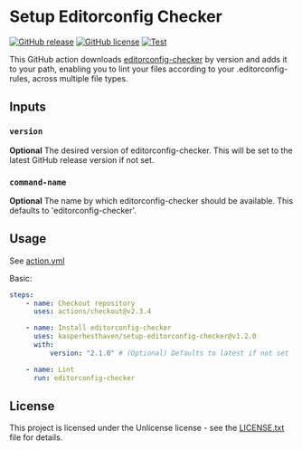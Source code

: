 # Setup Editorconfig Checker

[![GitHub release](https://img.shields.io/github/release/kasperhesthaven/setup-editorconfig-checker.svg)](https://gitHub.com/kasperhesthaven/setup-editorconfig-checker/releases/)
[![GitHub license](https://img.shields.io/github/license/kasperhesthaven/setup-editorconfig-checker.svg)](https://github.com/kasperhesthaven/setup-editorconfig-checker/blob/master/LICENSE)
[![Test](https://github.com/kasperhesthaven/setup-editorconfig-checker/actions/workflows/test.yml/badge.svg)](https://github.com/kasperhesthaven/setup-editorconfig-checker/actions/workflows/test.yml)

This GitHub action downloads [editorconfig-checker](https://github.com/editorconfig-checker/editorconfig-checker) by version and adds it to your path, enabling you to lint your files according to your .editorconfig-rules, across multiple file types.

## Inputs

### `version`

**Optional** The desired version of editorconfig-checker. This will be set to the latest GitHub release version if not set.

### `command-name`

**Optional** The name by which editorconfig-checker should be available. This defaults to 'editorconfig-checker'.

## Usage

See [action.yml](action.yml)

Basic:

```yaml
steps:
    - name: Checkout repository
      uses: actions/checkout@v2.3.4

    - name: Install editorconfig-checker
      uses: kasperhesthaven/setup-editorconfig-checker@v1.2.0
      with:
          version: "2.1.0" # (Optional) Defaults to latest if not set

    - name: Lint
      run: editorconfig-checker
```

## License

This project is licensed under the Unlicense license - see the [LICENSE.txt](LICENSE.txt) file for details.
